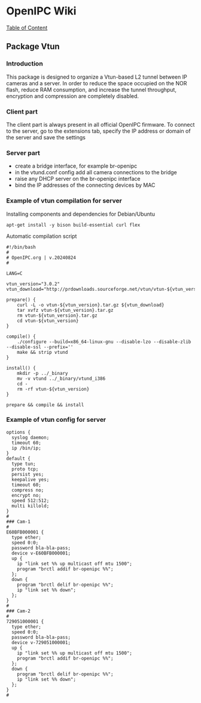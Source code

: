 # OpenIPC Wiki
[Table of Content](../README.md)

Package Vtun
------------

### Introduction

This package is designed to organize a Vtun-based L2 tunnel between IP cameras and a server. 
In order to reduce the space occupied on the NOR flash, reduce RAM consumption, and increase the tunnel throughput, encryption and compression are completely disabled.

### Client part

The client part is always present in all official OpenIPC firmware.
To connect to the server, go to the extensions tab, specify the IP address or domain of the server and save the settings

### Server part

- create a bridge interface, for example br-openipc
- in the vtund.conf config add all camera connections to the bridge
- raise any DHCP server on the br-openipc interface
- bind the IP addresses of the connecting devices by MAC

### Example of vtun compilation for server

Installing components and dependencies for Debian/Ubuntu

```
apt-get install -y bison build-essential curl flex
```

Automatic compilation script

```
#!/bin/bash
#
# OpenIPC.org | v.20240824
#

LANG=C

vtun_version="3.0.2"
vtun_download="http://prdownloads.sourceforge.net/vtun/vtun-${vtun_version}.tar.gz"

prepare() {
    curl -L -o vtun-${vtun_version}.tar.gz ${vtun_download}
    tar xvfz vtun-${vtun_version}.tar.gz
    rm vtun-${vtun_version}.tar.gz
    cd vtun-${vtun_version}
}

compile() {
    ./configure --build=x86_64-linux-gnu --disable-lzo --disable-zlib --disable-ssl --prefix=''
    make && strip vtund
}

install() {
    mkdir -p ../_binary
    mv -v vtund ../_binary/vtund_i386
    cd -
    rm -rf vtun-${vtun_version}
}

prepare && compile && install
```


### Example of vtun config for server

```
options {
  syslog daemon;
  timeout 60;
  ip /bin/ip;
}
default {
  type tun;
  proto tcp;
  persist yes;
  keepalive yes;
  timeout 60;
  compress no;
  encrypt no;
  speed 512:512;
  multi killold;
}
#
### Cam-1
#
E60BFB000001 {
  type ether;
  speed 0:0;
  password bla-bla-pass;
  device v-E60BFB000001;
  up {
    ip "link set %% up multicast off mtu 1500";
    program "brctl addif br-openipc %%";
  };
  down {
    program "brctl delif br-openipc %%";
    ip "link set %% down";
  };
}
#
### Cam-2
#
729051000001 {
  type ether;
  speed 0:0;
  password bla-bla-pass;
  device v-729051000001;
  up {
    ip "link set %% up multicast off mtu 1500";
    program "brctl addif br-openipc %%";
  };
  down {
    program "brctl delif br-openipc %%";
    ip "link set %% down";
  };
}
#
```
